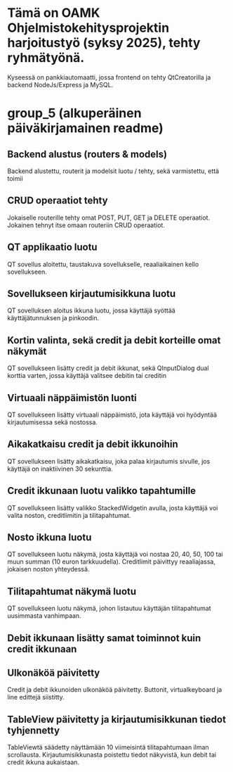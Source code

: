 # Tämä on OAMK Ohjelmistokehitysprojektin harjoitustyö (syksy 2025), tehty ryhmätyönä.
Kyseessä on pankkiautomaatti, jossa frontend on tehty QtCreatorilla ja backend NodeJs/Express ja MySQL.

# group_5 (alkuperäinen päiväkirjamainen readme)

## Backend alustus (routers & models)
Backend alustettu, routerit ja modelsit luotu / tehty, sekä varmistettu, että toimii

## CRUD operaatiot tehty
Jokaiselle routerille tehty omat POST, PUT, GET ja DELETE operaatiot. Jokainen tehnyt itse omaan routeriin CRUD operaatiot.

## QT applikaatio luotu
QT sovellus aloitettu, taustakuva sovellukselle, reaaliaikainen kello sovellukseen.

## Sovellukseen kirjautumisikkuna luotu
QT sovelluksen aloitus ikkuna luotu, jossa käyttäjä syöttää käyttäjätunnuksen ja pinkoodin.

## Kortin valinta, sekä credit ja debit korteille omat näkymät
QT sovellukseen lisätty credit ja debit ikkunat, sekä QInputDialog dual korttia varten, jossa käyttäjä valitsee debitin tai creditin

## Virtuaali näppäimistön luonti
QT sovellukseen lisätty virtuaali näppäimistö, jota käyttäjä voi hyödyntää kirjautumisessa sekä nostossa.

## Aikakatkaisu credit ja debit ikkunoihin
QT sovellukseen lisätty aikakatkaisu, joka palaa kirjautumis sivulle, jos käyttäjä on inaktiivinen 30 sekunttia.

## Credit ikkunaan luotu valikko tapahtumille
QT sovellukseen lisätty valikko StackedWidgetin avulla, josta käyttäjä voi valita noston, creditlimitin ja tilitapahtumat. 

## Nosto ikkuna luotu
QT sovellukseen luotu näkymä, josta käyttäjä voi nostaa 20, 40, 50, 100 tai muun summan (10 euron tarkkuudella). Creditlimit päivittyy reaaliajassa, jokaisen noston yhteydessä. 

## Tilitapahtumat näkymä luotu
QT sovellukseen luotu näkymä, johon listautuu käyttäjän tilitapahtumat uusimmasta vanhimpaan.

## Debit ikkunaan lisätty samat toiminnot kuin credit ikkunaan

## Ulkonäköä päivitetty
Credit ja debit ikkunoiden ulkonäköä päivitetty. Buttonit, virtualkeyboard ja line edittejä siistitty.

## TableView päivitetty ja kirjautumisikkunan tiedot tyhjennetty
TableViewtä säädetty näyttämään 10 viimeisintä tilitapahtumaan ilman scrollausta. Kirjautumisikkunasta poistettu tiedot näkyvistä, kun debit tai credit ikkuna aukaistaan.
